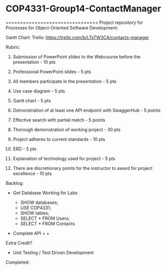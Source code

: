 # COP4331-Group14-ContactManager
================================
Project repository for Processes for Object-Oriented Software Development:

Gantt Chart:
Trello: https://trello.com/b/LTsTW3CA/contacts-manager

Rubric:
1. Submission of PowerPoint slides to the Webcourse before the presentation - 10 pts

2. Professional PowerPoint slides - 5 pts

3. All members participate in the presentation - 5 pts

4. Use case diagram - 5 pts

5. Gantt chart - 5 pts

6. Demonstration of at least one API endpoint with SwaggerHub - 5 points

7. Effective search with partial match - 5 points

8. Thorough demonstration of working project - 30 pts

9. Project adheres to current standards - 10 pts

10. ERD - 5 pts

11. Explanation of technology used for project - 5 pts

12. There are discretionary points for the instructor to award for project excellence - 10 pts

Backlog:
- Get Database Working for Labs
    + SHOW databases;
    + USE COP4331;
    + SHOW tables;
    + SELECT * FROM Users;
    + SELECT * FROM Contacts

- Complete API
    +
    +

Extra Credit?
- Unit Testing / Test Driven Development

Completed:
